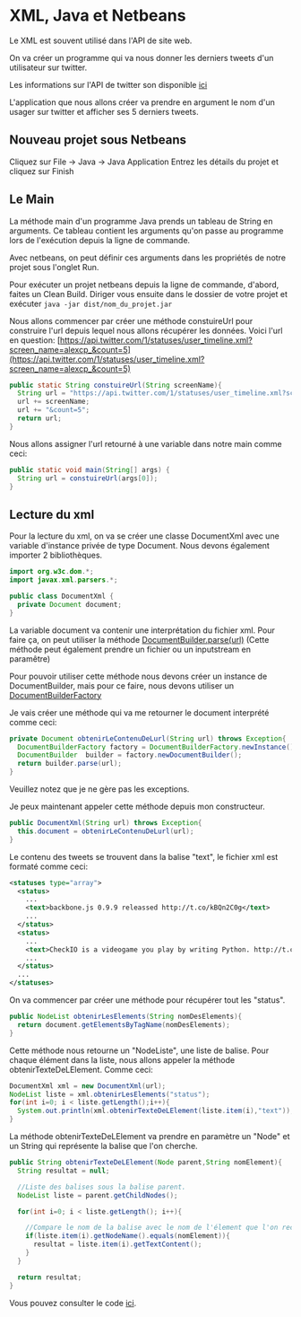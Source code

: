 # XML, Java et Netbeans

Le XML est souvent utilisé dans l'API de site web.

On va créer un programme qui va nous donner les derniers tweets d'un utilisateur sur twitter.

Les informations sur l'API de twitter son disponible [ici](https://dev.twitter.com/docs)

L'application que nous allons créer va prendre en argument le nom d'un usager sur twitter et afficher ses 5 derniers tweets.

## Nouveau projet sous Netbeans

Cliquez sur File -> Java -> Java Application
Entrez les détails du projet et cliquez sur Finish

## Le Main

La méthode main d'un programme Java prends un tableau de String en arguments.
Ce tableau contient les arguments qu'on passe au programme lors de l'exécution depuis la ligne de commande.

Avec netbeans, on peut définir ces arguments dans les propriétés de notre projet sous l'onglet Run.

Pour exécuter un projet netbeans depuis la ligne de commande, d'abord, faites un Clean Build.
Diriger vous ensuite dans le dossier de votre projet et exécuter `java -jar dist/nom_du_projet.jar`

Nous allons commencer par créer une méthode constuireUrl pour construire l'url depuis lequel nous allons récupérer les données.
Voici l'url en question: [https://api.twitter.com/1/statuses/user_timeline.xml?screen_name=alexcp_&count=5](https://api.twitter.com/1/statuses/user_timeline.xml?screen_name=alexcp_&count=5)

```java
public static String constuireUrl(String screenName){
  String url = "https://api.twitter.com/1/statuses/user_timeline.xml?screen_name=";
  url += screenName;
  url += "&count=5";
  return url;
}
```

Nous allons assigner l'url retourné à une variable dans notre main comme ceci:


```java
public static void main(String[] args) {
  String url = constuireUrl(args[0]);
}
```

## Lecture du xml

Pour la lecture du xml, on va se créer une classe DocumentXml avec une variable d'instance privée de type Document.
Nous devons également importer 2 bibliothèques.


```java
import org.w3c.dom.*;
import javax.xml.parsers.*;

public class DocumentXml {
  private Document document;
}
```

La variable document va contenir une interprétation du fichier xml. Pour faire ça, on peut utiliser la méthode [DocumentBuilder.parse(url)](http://docs.oracle.com/javase/7/docs/api/javax/xml/parsers/DocumentBuilder.html#parse(java.lang.String))
(Cette méthode peut également prendre un fichier ou un inputstream en paramêtre)

  Pour pouvoir utiliser cette méthode nous devons créer un instance de DocumentBuilder, mais pour ce faire, nous devons utiliser un [DocumentBuilderFactory](http://docs.oracle.com/javase/7/docs/api/javax/xml/parsers/DocumentBuilderFactory.html#newDocumentBuilder())

  Je vais créer une méthode qui va me retourner le document interprété comme ceci:

  ```java
  private Document obtenirLeContenuDeLurl(String url) throws Exception{
    DocumentBuilderFactory factory = DocumentBuilderFactory.newInstance();
    DocumentBuilder  builder = factory.newDocumentBuilder();
    return builder.parse(url);
  }
```

Veuillez notez que je ne gère pas les exceptions.

Je peux maintenant appeler cette méthode depuis mon constructeur.

```java
public DocumentXml(String url) throws Exception{
  this.document = obtenirLeContenuDeLurl(url);
}
```

Le contenu des tweets se trouvent dans la balise "text", le fichier xml est formaté comme ceci:

```xml
<statuses type="array">
  <status>
    ...
    <text>backbone.js 0.9.9 releassed http://t.co/kBQn2C0g</text>
    ...
  </status>
  <status>
    ...
    <text>CheckIO is a videogame you play by writing Python. http://t.co/PV634Cz8</text>
    ...
  </status>
  ...
</statuses>
```

On va commencer par créer une méthode pour récupérer tout les "status".

```java
public NodeList obtenirLesElements(String nomDesElements){
  return document.getElementsByTagName(nomDesElements);
}
```

Cette méthode nous retourne un "NodeListe", une liste de balise.
Pour chaque élément dans la liste, nous allons appeler la méthode obtenirTexteDeLElement.
Comme ceci:

```java
DocumentXml xml = new DocumentXml(url);
NodeList liste = xml.obtenirLesElements("status");
for(int i=0; i < liste.getLength();i++){
  System.out.println(xml.obtenirTexteDeLElement(liste.item(i),"text"));
}
```

La méthode obtenirTexteDeLElement va prendre en paramètre un "Node" et un String qui représente la balise que l'on cherche.

```java
public String obtenirTexteDeLElement(Node parent,String nomElement){
  String resultat = null;

  //Liste des balises sous la balise parent.
  NodeList liste = parent.getChildNodes();

  for(int i=0; i < liste.getLength(); i++){

    //Compare le nom de la balise avec le nom de l'élement que l'on recherche
    if(liste.item(i).getNodeName().equals(nomElement)){
      resultat = liste.item(i).getTextContent();
    }
  }

  return resultat;
}
```

Vous pouvez consulter le code [ici](https://github.com/alexcp/inf2015--twitter-api).
